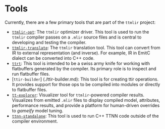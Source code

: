 # Tools

Currently, there are a few primary tools that are part of the `ttmlir` project:

- [`ttmlir-opt`](./ttmlir-opt.md): The `ttmlir` optimizer driver. This tool is used to run the `ttmlir` compiler passes on a `.mlir` source files and is central to developing and testing the compiler.
- [`ttmlir-translate`](./ttmlir-translate.md): The `ttmlir` translation tool. This tool can convert from IR to external representation (and inverse). For example, IR in EmitC dialect can be converted into C++ code.
- [`ttrt`](./ttrt.md): This tool is intended to be a swiss army knife for working with flatbuffers generated by the compiler. Its primary role is to inspect and run flatbuffer files.
- [`ttir-builder`] (./ttir-builder.md): This tool is for creating ttir operations. It provides support for those ops to be compiled into modules or directly to flatbuffer files.
- [`tt-explorer`](./tt-explorer/tt-explorer.md): Visualizer tool for `ttmlir`-powered compiler results. Visualizes from emitted `.mlir` files to display compiled model, attributes, performance results, and provide a platform for human-driven overrides to _gameify_ model tuning.
- [`ttnn-standalone`](./ttnn-standalone.md): This tool is used to run C++ TTNN code outside of the compiler environment.

